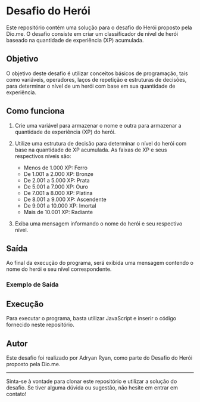 # Desafio do Herói

Este repositório contém uma solução para o desafio do Herói proposto pela Dio.me. O desafio consiste em criar um classificador de nível de herói baseado na quantidade de experiência (XP) acumulada.

## Objetivo

O objetivo deste desafio é utilizar conceitos básicos de programação, tais como variáveis, operadores, laços de repetição e estruturas de decisões, para determinar o nível de um herói com base em sua quantidade de experiência.

## Como funciona

1. Crie uma variável para armazenar o nome e outra para armazenar a quantidade de experiência (XP) do herói.

2. Utilize uma estrutura de decisão para determinar o nível do herói com base na quantidade de XP acumulada. As faixas de XP e seus respectivos níveis são:

   - Menos de 1.000 XP: Ferro
   - De 1.001 a 2.000 XP: Bronze
   - De 2.001 a 5.000 XP: Prata
   - De 5.001 a 7.000 XP: Ouro
   - De 7.001 a 8.000 XP: Platina
   - De 8.001 a 9.000 XP: Ascendente
   - De 9.001 a 10.000 XP: Imortal
   - Mais de 10.001 XP: Radiante

3. Exiba uma mensagem informando o nome do herói e seu respectivo nível.

## Saída

Ao final da execução do programa, será exibida uma mensagem contendo o nome do herói e seu nível correspondente.

### Exemplo de Saída


## Execução

Para executar o programa, basta utilizar JavaScript e inserir o código fornecido neste repositório.

  
## Autor

Este desafio foi realizado por Adryan Ryan, como parte do Desafio do Herói proposto pela Dio.me.

---

Sinta-se à vontade para clonar este repositório e utilizar a solução do desafio. Se tiver alguma dúvida ou sugestão, não hesite em entrar em contato!



